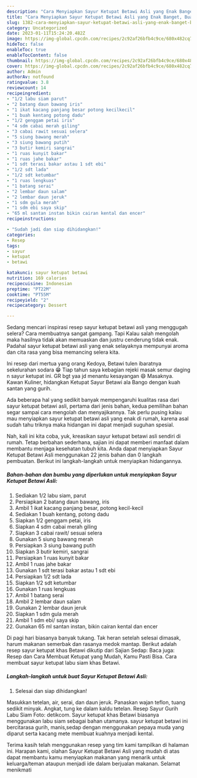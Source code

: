 ```yaml
---
description: "Cara Menyiapkan Sayur Ketupat Betawi Asli yang Enak Banget, Buat Buka Puasa}"
title: "Cara Menyiapkan Sayur Ketupat Betawi Asli yang Enak Banget, Buat Buka Puasa}"
slug: 1382-cara-menyiapkan-sayur-ketupat-betawi-asli-yang-enak-banget-buat-buka-puasa
category: Uncategorized
date: 2023-01-11T15:24:20.482Z
image: https://img-global.cpcdn.com/recipes/2c92af26bfb4c9ce/680x482cq70/sayur-ketupat-betawi-asli-foto-resep-utama.jpg
hideToc: false
enableToc: true
enableTocContent: false
thumbnail: https://img-global.cpcdn.com/recipes/2c92af26bfb4c9ce/680x482cq70/sayur-ketupat-betawi-asli-foto-resep-utama.jpg
cover: https://img-global.cpcdn.com/recipes/2c92af26bfb4c9ce/680x482cq70/sayur-ketupat-betawi-asli-foto-resep-utama.jpg
author: Admin
authorAv: notfound
ratingvalue: 3.8
reviewcount: 14
recipeingredient:
- "1/2 labu siam parut"
- "2 batang daun bawang iris"
- "1 ikat kacang panjang besar potong kecilkecil"
- "1 buah kentang potong dadu"
- "1/2 genggam petai iris"
- "4 sdm cabai merah giling"
- "3 cabai rawit sesuai selera"
- "5 siung bawang merah"
- "3 siung bawang putih"
- "3 butir kemiri sangrai"
- "1 ruas kunyit bakar"
- "1 ruas jahe bakar"
- "1 sdt terasi bakar astau 1 sdt ebi"
- "1/2 sdt lada"
- "1/2 sdt ketumbar"
- "1 ruas lengkuas"
- "1 batang serai"
- "2 lembar daun salam"
- "2 lembar daun jeruk"
- "1 sdm gula merah"
- "1 sdm ebi saya skip"
- "65 ml santan instan bikin cairan kental dan encer"
recipeinstructions:

- "Sudah jadi dan siap dihidangkan!"
categories:
- Resep
tags:
- sayur
- ketupat
- betawi

katakunci: sayur ketupat betawi 
nutrition: 169 calories
recipecuisine: Indonesian
preptime: "PT22M"
cooktime: "PT55M"
recipeyield: "2"
recipecategory: Dessert

---
```



Sedang mencari inspirasi resep sayur ketupat betawi asli yang menggugah selera? Cara membuatnya sangat gampang. Tapi Kalau salah mengolah maka hasilnya tidak akan memuaskan dan justru cenderung tidak enak. Padahal sayur ketupat betawi asli yang enak selayaknya mempunyai aroma dan cita rasa yang bisa memancing selera kita.


Ini resep dari mertua yang orang Kedoya, Betawi tulen ibaratnya sekelurahan sodara 😁 Tiap tahun saya kebagian rejeki masak semur daging n sayur ketupat ini. GR bgt yaa jd menantu kesayangan 😄 Masaknya. Kawan Kuliner, hidangkan Ketupat Sayur Betawi ala Bango dengan kuah santan yang gurih.

Ada beberapa hal yang sedikit banyak mempengaruhi kualitas rasa dari sayur ketupat betawi asli, pertama dari jenis bahan, kedua pemilihan bahan segar sampai cara mengolah dan menyajikannya. Tak perlu pusing kalau mau menyiapkan sayur ketupat betawi asli yang enak di rumah, karena asal sudah tahu triknya maka hidangan ini dapat menjadi suguhan spesial.


Nah, kali ini kita coba, yuk, kreasikan sayur ketupat betawi asli sendiri di rumah. Tetap berbahan sederhana, sajian ini dapat memberi manfaat dalam membantu menjaga kesehatan tubuh kita. Anda dapat menyiapkan Sayur Ketupat Betawi Asli menggunakan 22 jenis bahan dan 0 langkah pembuatan. Berikut ini langkah-langkah untuk menyiapkan hidangannya.

<!--inarticleads1-->

##### Bahan-bahan dan bumbu yang diperlukan untuk menyiapkan Sayur Ketupat Betawi Asli:

1. Sediakan 1/2 labu siam, parut
1. Persiapkan 2 batang daun bawang, iris
1. Ambil 1 ikat kacang panjang besar, potong kecil-kecil
1. Sediakan 1 buah kentang, potong dadu
1. Siapkan 1/2 genggam petai, iris
1. Siapkan 4 sdm cabai merah giling
1. Siapkan 3 cabai rawit/ sesuai selera
1. Gunakan 5 siung bawang merah
1. Persiapkan 3 siung bawang putih
1. Siapkan 3 butir kemiri, sangrai
1. Persiapkan 1 ruas kunyit bakar
1. Ambil 1 ruas jahe bakar
1. Gunakan 1 sdt terasi bakar astau 1 sdt ebi
1. Persiapkan 1/2 sdt lada
1. Siapkan 1/2 sdt ketumbar
1. Gunakan 1 ruas lengkuas
1. Ambil 1 batang serai
1. Ambil 2 lembar daun salam
1. Gunakan 2 lembar daun jeruk
1. Siapkan 1 sdm gula merah
1. Ambil 1 sdm ebi/ saya skip
1. Gunakan 65 ml santan instan, bikin cairan kental dan encer


Di pagi hari biasanya banyak tukang. Tak heran setelah selesai dimasak, harum makanan semerbak dan rasanya medok mantap. Berikut adalah resep sayur ketupat khas Betawi dikutip dari Sajian Sedap: Baca juga: Resep dan Cara Membuat Ketupat yang Mudah, Kamu Pasti Bisa. Cara membuat sayur ketupat labu siam khas Betawi. 

<!--inarticleads2-->

##### Langkah-langkah untuk buat Sayur Ketupat Betawi Asli:


1. Selesai dan siap dihidangkan!

Masukkan tetelan, air, serai, dan daun jeruk. Panaskan wajan teflon, tuang sedikit minyak. Angkat, tung ke dalam kaldu tetelan. Resep Sayur Gurih Labu Siam Foto: detikcom. Sayur ketupat khas Betawi biasanya menggunakan labu siam sebagai bahan utamanya. sayur ketupat betawi ini bercitarasa gurih, manis,sedap dengan menggunakan pepaya muda yang diparut serta kacang mete membuat kuahnya menjadi kental. 

Terima kasih telah menggunakan resep yang tim kami tampilkan di halaman ini. Harapan kami, olahan Sayur Ketupat Betawi Asli yang mudah di atas dapat membantu kamu menyiapkan makanan yang menarik untuk keluarga/teman ataupun menjadi ide dalam berjualan makanan. Selamat menikmati
